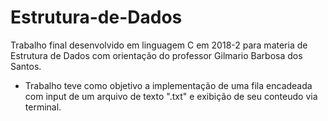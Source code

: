 # Estrutura-de-Dados

Trabalho final desenvolvido em linguagem C em 2018-2 para materia de Estrutura de Dados com orientação do professor Gilmario Barbosa dos Santos. 
- Trabalho teve como objetivo a implementação de uma fila encadeada com input de um arquivo de texto ".txt" e exibição de seu conteudo via terminal.
